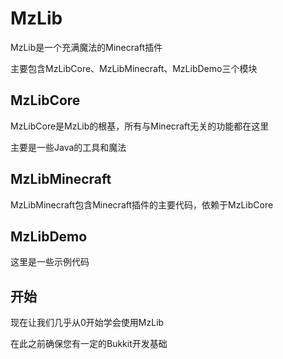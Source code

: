 # MzLib

MzLib是一个充满魔法的Minecraft插件

主要包含MzLibCore、MzLibMinecraft、MzLibDemo三个模块

## MzLibCore

MzLibCore是MzLib的根基，所有与Minecraft无关的功能都在这里

主要是一些Java的工具和魔法

## MzLibMinecraft

MzLibMinecraft包含Minecraft插件的主要代码，依赖于MzLibCore

## MzLibDemo

这里是一些示例代码

## 开始

现在让我们几乎从0开始学会使用MzLib

在此之前确保您有一定的Bukkit开发基础
